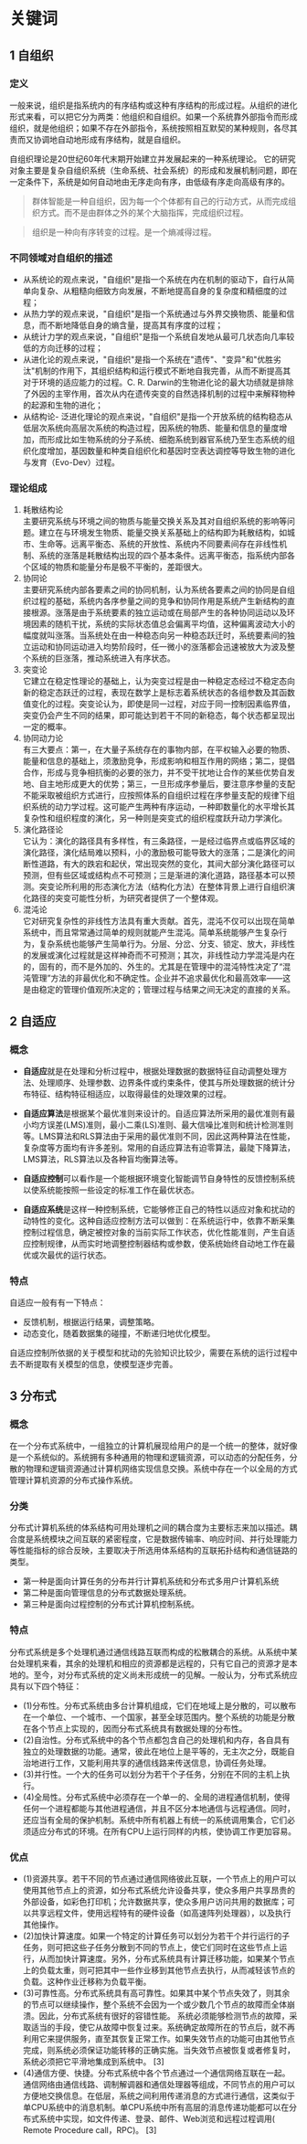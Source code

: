 # 关键词

## 1 自组织

### 定义
一般来说，组织是指系统内的有序结构或这种有序结构的形成过程。从组织的进化形式来看，可以把它分为两类：他组织和自组织。如果一个系统靠外部指令而形成组织，就是他组织；如果不存在外部指令，系统按照相互默契的某种规则，各尽其责而又协调地自动地形成有序结构，就是自组织。

自组织理论是20世纪60年代末期开始建立并发展起来的一种系统理论。
它的研究对象主要是复杂自组织系统（生命系统、社会系统）的形成和发展机制问题，即在一定条件下，系统是如何自动地由无序走向有序，由低级有序走向高级有序的。
> 群体智能是一种自组织，因为每一个个体都有自己的行动方式，从而完成组织方式。而不是由群体之外的某个大脑指挥，完成组织过程。

> 组织是一种向有序转变的过程。是一个熵减得过程。

### 不同领域对自组织的描述

* 从系统论的观点来说，"自组织"是指一个系统在内在机制的驱动下，自行从简单向复杂、从粗糙向细致方向发展，不断地提高自身的复杂度和精细度的过程；
* 从热力学的观点来说，"自组织"是指一个系统通过与外界交换物质、能量和信息，而不断地降低自身的熵含量，提高其有序度的过程；
* 从统计力学的观点来说，"自组织"是指一个系统自发地从最可几状态向几率较低的方向迁移的过程；
* 从进化论的观点来说，"自组织"是指一个系统在"遗传"、"变异"和"优胜劣汰"机制的作用下，其组织结构和运行模式不断地自我完善，从而不断提高其对于环境的适应能力的过程。C. R. Darwin的生物进化论的最大功绩就是排除了外因的主宰作用，首次从内在遗传突变的自然选择机制的过程中来解释物种的起源和生物的进化；
* 从结构论- 泛进化理论的观点来说，"自组织"是指一个开放系统的结构稳态从低层次系统向高层次系统的构造过程，因系统的物质、能量和信息的量度增加，而形成比如生物系统的分子系统、细胞系统到器官系统乃至生态系统的组织化度增加，基因数量和种类自组织化和基因时空表达调控等导致生物的进化与发育（Evo-Dev）过程。

### 理论组成

1. 耗散结构论  
主要研究系统与环境之间的物质与能量交换关系及其对自组织系统的影响等问题。建立在与环境发生物质、能量交换关系基础上的结构即为耗散结构，如城市、生命等。远离平衡态、系统的开放性、系统内不同要素间存在非线性机制、系统的涨落是耗散结构出现的四个基本条件。远离平衡态，指系统内部各个区域的物质和能量分布是极不平衡的，差距很大。
2. 协同论  
主要研究系统内部各要素之间的协同机制，认为系统各要素之间的协同是自组织过程的基础，系统内各序参量之间的竞争和协同作用是系统产生新结构的直接根源。涨落是由于系统要素的独立运动或在局部产生的各种协同运动以及环境因素的随机干扰，系统的实际状态值总会偏离平均值，这种偏离波动大小的幅度就叫涨落。当系统处在由一种稳态向另一种稳态跃迁时，系统要素间的独立运动和协同运动进入均势阶段时，任一微小的涨落都会迅速被放大为波及整个系统的巨涨落，推动系统进入有序状态。
3. 突变论  
它建立在稳定性理论的基础上，认为突变过程是由一种稳定态经过不稳定态向新的稳定态跃迁的过程，表现在数学上是标志着系统状态的各组参数及其函数值变化的过程。突变论认为，即使是同一过程，对应于同一控制因素临界值，突变仍会产生不同的结果，即可能达到若干不同的新稳态，每个状态都呈现出一定的概率。
4. 协同动力论  
有三大要点：第一，在大量子系统存在的事物内部，在平权输入必要的物质、能量和信息的基础上，须激励竞争，形成影响和相互作用的网络；第二，提倡合作，形成与竞争相抗衡的必要的张力，并不受干扰地让合作的某些优势自发地、自主地形成更大的优势；第三，一旦形成序参量后，要注意序参量的支配不能采取被组织方式进行，应按照体系的自组织过程在序参量支配的规律下组织系统的动力学过程。这可能产生两种有序运动，一种即数量化的水平增长其复杂性和组织程度的演化，另一种则是突变式的组织程度跃升动力学演化。
5. 演化路径论  
它认为：演化的路径具有多样性，有三条路径，一是经过临界点或临界区域的演化路径，演化结局难以预料，小的激励极可能导致大的涨落；二是演化的间断性道路，有大的跌宕和起伏，常出现突然的变化，其间大部分演化路径可以预测，但有些区域或结构点不可预测；三是渐进的演化道路，路径基本可以预测。突变论所利用的形态演化方法（结构化方法）在整体背景上进行自组织演化路径的突变可能性分析，为研究者提供了一个整体观。
6. 混沌论  
它对研究复杂性的非线性方法具有重大贡献。首先，混沌不仅可以出现在简单系统中，而且常常通过简单的规则就能产生混沌。简单系统能够产生复杂行为，复杂系统也能够产生简单行为。分层、分岔、分支、锁定、放大，非线性的发展或演化过程就是这样神奇而不可预测；其次，非线性动力学混沌是内在的，固有的，而不是外加的、外生的。尤其是在管理中的混沌特性决定了“混沌管理”方法的非最优化和不确定性。企业并不追求最优化和最高效率——这是由稳定的管理价值观所决定的；管理过程与结果之间无决定的直接的关系。

## 2 自适应

### 概念
* **自适应**就是在处理和分析过程中，根据处理数据的数据特征自动调整处理方法、处理顺序、处理参数、边界条件或约束条件，使其与所处理数据的统计分布特征、结构特征相适应，以取得最佳的处理效果的过程。

* **自适应算法**是根据某个最优准则来设计的。自适应算法所采用的最优准则有最小均方误差(LMS)准则，最小二乘(LS)准则、最大信噪比准则和统计检测准则等。LMS算法和RLS算法由于采用的最优准则不同，因此这两种算法在性能，复杂度等方面均有许多差别。常用的自适应算法有迫零算法，最陡下降算法，LMS算法，RLS算法以及各种盲均衡算法等。

* **自适应控制**可以看作是一个能根据环境变化智能调节自身特性的反馈控制系统以使系统能按照一些设定的标准工作在最优状态。

* **自适应系统**是这样一种控制系统，它能够修正自己的特性以适应对象和扰动的动特性的变化。这种自适应控制方法可以做到：在系统运行中，依靠不断采集控制过程信息，确定被控对象的当前实际工作状态，优化性能准则，产生自适应控制规律，从而实时地调整控制器结构或参数，使系统始终自动地工作在最优或次最优的运行状态。


### 特点
自适应一般有有一下特点：
* 反馈机制，根据运行结果，调整策略。
* 动态变化，随着数据集的碰撞，不断递归地优化模型。

自适应控制所依据的关于模型和扰动的先验知识比较少，需要在系统的运行过程中去不断提取有关模型的信息，使模型逐步完善。

## 3 分布式

### 概念
在一个分布式系统中，一组独立的计算机展现给用户的是一个统一的整体，就好像是一个系统似的。系统拥有多种通用的物理和逻辑资源，可以动态的分配任务，分散的物理和逻辑资源通过计算机网络实现信息交换。系统中存在一个以全局的方式管理计算机资源的分布式操作系统。

### 分类

分布式计算机系统的体系结构可用处理机之间的耦合度为主要标志来加以描述。耦合度是系统模块之间互联的紧密程度，它是数据传输率、响应时间、并行处理能力等性能指标的综合反映，主要取决于所选用体系结构的互联拓扑结构和通信链路的类型。

* 第一种是面向计算任务的分布并行计算机系统和分布式多用户计算机系统
* 第二种是面向管理信息的分布式数据处理系统。
* 第三种是面向过程控制的分布式计算机控制系统。


### 特点

分布式系统是多个处理机通过通信线路互联而构成的松散耦合的系统。从系统中某台处理机来看，其余的处理机和相应的资源都是远程的，只有它自己的资源才是本地的。至今，对分布式系统的定义尚未形成统一的见解。一般认为，分布式系统应具有以下四个特征： 
* (1)分布性。分布式系统由多台计算机组成，它们在地域上是分散的，可以散布在一个单位、一个城市、一个国家，甚至全球范围内。整个系统的功能是分散在各个节点上实现的，因而分布式系统具有数据处理的分布性。 
* (2)自治性。分布式系统中的各个节点都包含自己的处理机和内存，各自具有独立的处理数据的功能。通常，彼此在地位上是平等的，无主次之分，既能自治地进行工作，又能利用共享的通信线路来传送信息，协调任务处理。
* (3)并行性。一个大的任务可以划分为若干个子任务，分别在不同的主机上执行。 
* (4)全局性。分布式系统中必须存在一个单一的、全局的进程通信机制，使得任何一个进程都能与其他进程通信，并且不区分本地通信与远程通信。同时，还应当有全局的保护机制。系统中所有机器上有统一的系统调用集合，它们必须适应分布式的环境。在所有CPU上运行同样的内核，使协调工作更加容易。

### 优点

* (1)资源共享。若干不同的节点通过通信网络彼此互联，一个节点上的用户可以使用其他节点上的资源，如分布式系统允许设备共享，使众多用户共享昂贵的外部设备，如彩色打印机；允许数据共享，使众多用户访问共用的数据库；可以共享远程文件，使用远程特有的硬件设备（如高速阵列处理器），以及执行其他操作。 
* (2)加快计算速度。如果一个特定的计算任务可以划分为若干个并行运行的子任务，则可把这些子任务分散到不同的节点上，使它们同时在这些节点上运行，从而加快计算速度。另外，分布式系统具有计算迁移功能，如果某个节点上的负载太重，则可把其中一些作业移到其他节点去执行，从而减轻该节点的负载。这种作业迁移称为负载平衡。 
* (3)可靠性高。分布式系统具有高可靠性。如果其中某个节点失效了，则其余的节点可以继续操作，整个系统不会因为一个或少数几个节点的故障而全体崩溃。因此，分布式系统有很好的容错性能。 
系统必须能够检测节点的故障，采取适当的手段，使它从故障中恢复过来。系统确定故障所在的节点后，就不再利用它来提供服务，直至其恢复正常工作。如果失效节点的功能可由其他节点完成，则系统必须保证功能转移的正确实施。当失效节点被恢复或者修复时，系统必须把它平滑地集成到系统中。 [3] 
* (4)通信方便、快捷。分布式系统中各个节点通过一个通信网络互联在一起。通信网络由通信线路、调制解调器和通信处理器等组成，不同节点的用户可以方便地交换信息。在低层，系统之间利用传递消息的方式进行通信，这类似于单CPU系统中的消息机制。单CPU系统中所有高层的消息传递功能都可以在分布式系统中实现，如文件传递、登录、邮件、Web浏览和远程过程调用( Remote Procedure call，RPC)。 [3]